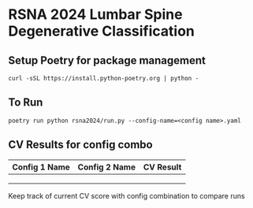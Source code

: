 # RSNA 2024 Lumbar Spine Degenerative Classification

## Setup Poetry for package management
```
curl -sSL https://install.python-poetry.org | python -
```

## To Run
```
poetry run python rsna2024/run.py --config-name=<config name>.yaml 
```

## CV Results for config combo

| Config 1 Name | Config 2 Name | CV Result |
|---------------|---------------|-----------|
|               |               |           |
|               |               |           |
|               |               |           |

Keep track of current CV score with config combination to compare runs


